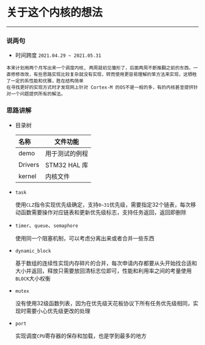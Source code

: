 # 关于这个内核的想法

---

### 说两句

* 时间跨度 `2021.04.29 ~ 2021.05.31`

```
本来计划用两个月写出来一个调度内核, 两周就初见雏形了，后面两周不断推翻之前的东西，一直修修改改，有些思路实现比较复杂就没有实现，转而使用更容易理解的笨方法来实现，这牺牲了一定的系性能和优雅，胜在结构简单
在寻找更好的实现方式时才发现网上针对 Cortex-M 的OS不是一般的多，有的内核甚至提供针对一个问题提供所有的解法。
```

### 思路讲解
* 目录树

  | 名称    | 文件功能       |
  | :------ | -------------- |
  | demo    | 用于测试的例程 |
  | Drivers | STM32 HAL 库   |
  | kernel  | 内核文件       |

* `task`
  
  使用`CLZ`指令实现优先级确定，支持`0~31`优先级，需要指定32个链表，每次移动函数需要操作对应链表和更新优先级标志，支持任务返回，返回即删除


* `timer`、`queue`、`semaphore`

  使用同一个阻塞机制，可以考虑分离出来或者合并一些东西

* `dynamic_block`

  基于数组的连续性实现内存碎片的合并，每次申请内存都要从头开始找合适和大小并返回，释放只需要放回清标志位即可，性能和利用率之间的考量使用`BLOCK`大小权衡

* `mutex`

  没有使用32级函数列表，因为在优先级天花板协议下所有任务优先级相同，实现时需要小心优先级更改的处理

* `port`

  实现调度`CPU`寄存器的保存和加载，也是学到最多的地方





